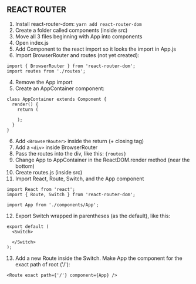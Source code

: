 ## REACT ROUTER
1. Install react-router-dom: `yarn add react-router-dom`
10. Create a folder called components (inside src)
11. Move all 3 files beginning with App into components
2. Open index.js
2. Add Component to the react import so it looks the import in App.js
3. Import BrowserRouter and routes (not yet created):
```
import { BrowserRouter } from 'react-router-dom';
import routes from './routes';
```
4. Remove the App import
5. Create an AppContainer component:
```
class AppContainer extends Component {
  render() {
    return (

    );
  }
}
```
6. Add `<BrowserRouter>` inside the return (+ closing tag)
7. Add a `<div>` inside BrowserRouter
8. Pass the routes into the div, like this: `{routes}`
9. Change App to AppContainer in the ReactDOM.render method (near the bottom)
10. Create routes.js (inside src)
11. Import React, Route, Switch, and the App component
```
import React from 'react';
import { Route, Switch } from 'react-router-dom';

import App from './components/App';
```
12. Export Switch wrapped in parentheses (as the default), like this:
```
export default (
  <Switch>

  </Switch>
);
```
13. Add a new Route inside the Switch. Make App the component for the exact path of root ('/'):
```
<Route exact path={'/'} component={App} />
```
